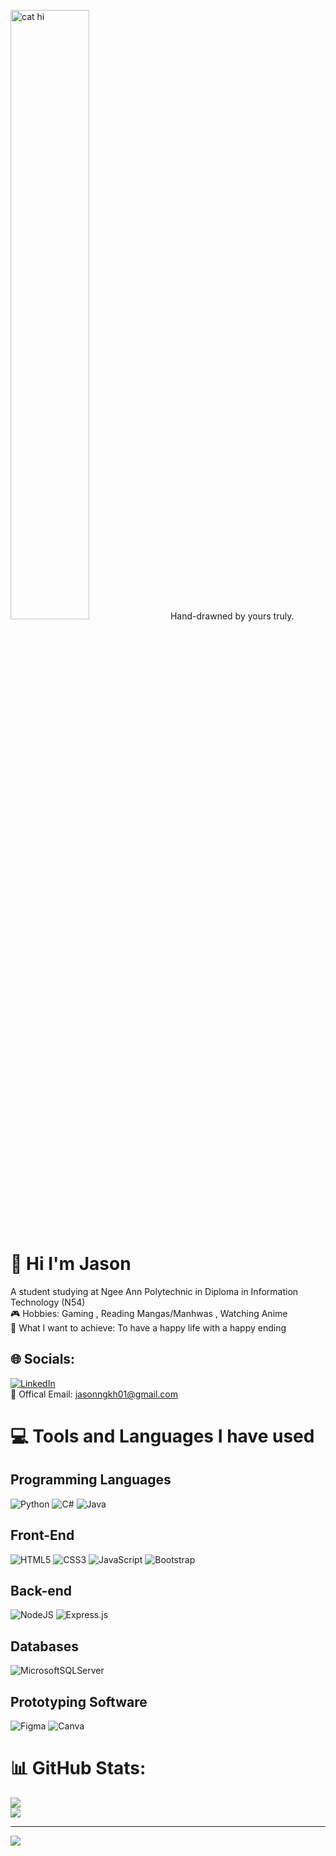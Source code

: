 <img src="https://github.com/user-attachments/assets/f0c9fd19-6b36-4ad4-8696-518066e05f09" alt="cat hi" style="width: 50%;"> Hand-drawned by yours truly.

# :wave: Hi I'm Jason
A student studying at Ngee Ann Polytechnic in Diploma in Information Technology (N54)
<br>
:video_game: Hobbies: Gaming , Reading Mangas/Manhwas , Watching Anime 
<br>
🎯 What I want to achieve: To have a happy life with a happy ending

## 🌐 Socials:
[![LinkedIn](https://img.shields.io/badge/LinkedIn-%230077B5.svg?logo=linkedin&logoColor=white)](https://www.linkedin.com/in/jason-ng-a82145273/)
<br>
:email: Offical Email: jasonngkh01@gmail.com

# 💻 Tools and Languages I have used

## Programming Languages
![Python](https://img.shields.io/badge/python-3670A0?style=for-the-badge&logo=python&logoColor=ffdd54)
![C#](https://img.shields.io/badge/c%23-%23239120.svg?style=for-the-badge&logo=csharp&logoColor=white)
![Java](https://img.shields.io/badge/java-%23ED8B00.svg?style=for-the-badge&logo=openjdk&logoColor=white)

## Front-End
![HTML5](https://img.shields.io/badge/html5-%23E34F26.svg?style=for-the-badge&logo=html5&logoColor=white)
![CSS3](https://img.shields.io/badge/css3-%231572B6.svg?style=for-the-badge&logo=css3&logoColor=white)
![JavaScript](https://img.shields.io/badge/javascript-%23323330.svg?style=for-the-badge&logo=javascript&logoColor=%23F7DF1E)
![Bootstrap](https://img.shields.io/badge/bootstrap-%238511FA.svg?style=for-the-badge&logo=bootstrap&logoColor=white)

## Back-end
![NodeJS](https://img.shields.io/badge/node.js-6DA55F?style=for-the-badge&logo=node.js&logoColor=white)
![Express.js](https://img.shields.io/badge/express.js-%23404d59.svg?style=for-the-badge&logo=express&logoColor=%2361DAFB)

## Databases
![MicrosoftSQLServer](https://img.shields.io/badge/Microsoft%20SQL%20Server-CC2927?style=for-the-badge&logo=microsoft%20sql%20server&logoColor=white)

## Prototyping Software
![Figma](https://img.shields.io/badge/figma-%23F24E1E.svg?style=for-the-badge&logo=figma&logoColor=white)
![Canva](https://img.shields.io/badge/Canva-%2300C4CC.svg?style=for-the-badge&logo=Canva&logoColor=white)

# 📊 GitHub Stats:
![](https://github-readme-stats.vercel.app/api?username=ng-kai-huat-jason&theme=graywhite&hide_border=false&include_all_commits=true&count_private=true)<br/>
![](https://github-readme-stats.vercel.app/api/top-langs/?username=ng-kai-huat-jason&theme=graywhite&hide_border=false&include_all_commits=true&count_private=true&layout=compact)

---
[![](https://visitcount.itsvg.in/api?id=ng-kai-huat-jason&icon=0&color=0)](https://visitcount.itsvg.in)

<!-- Proudly created with GPRM ( https://gprm.itsvg.in ) -->
